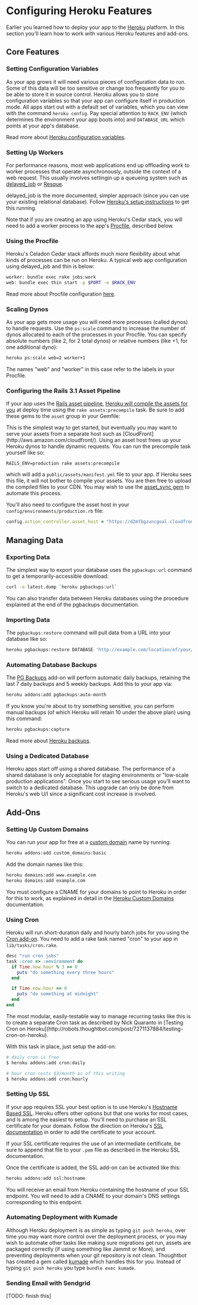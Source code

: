 # Configuring Heroku Features 

Earlier you learned how to deploy your app to the [Heroku](http://www.heroku.com/) platform. In this section
you'll learn how to work with various Heroku features and add-ons.

## Core Features

### Setting Configuration Variables

As your app grows it will need various pieces of configuration data to run. Some of this data will be too sensitive or change too
frequently for you to be able to store it in source control. Heroku allows you to store configuration variables so that your
app can configure itself in production mode. All apps start out with a default set of variables, which you can view with
the command `heroku config`. Pay special attention to `RACK_ENV` (which determines the environment your app boots into) and 
`DATABASE_URL` which points at your app's database.

Read more about [Heroku configuration variables](http://devcenter.heroku.com/articles/config-vars).

### Setting Up Workers

For performance reasons, most web applications end up offloading work to worker processes that operate
asynchronously, outside the context of a web request. This usually involves settingin up a queueing
system such as [delayed_job](http://devcenter.heroku.com/articles/delayed-job]) or [Resque](https://github.com/defunkt/resque). 

delayed_job is the more documented, simpler approach (since you can use your existing relational database). Follow
[Heroku's setup instructions](http://devcenter.heroku.com/articles/delayed-job) to get this running.

Note that if you are creating an app using Heroku's Cedar stack, you will need to add a worker process to the app's 
[Procfile](http://devcenter.heroku.com/articles/procfile), described below.

### Using the Procfile

Heroku's Celadon Cedar stack affords much more flexibility about what kinds of processes can be run on Heroku. A typical
web app configuration using delayed_job and thin is below:

```bash
worker: bundle exec rake jobs:work
web: bundle exec thin start -p $PORT -e $RACK_ENV
```

Read more about Procfile configuration [here](http://devcenter.heroku.com/articles/procfile).

### Scaling Dynos

As your app gets more usage you will need more processes (called dynos) to handle requests. Use the `ps:scale` command to increase the 
number of dynos allocated to each of the processes in your Procfile. You can specify absolute numbers (like 2, for 2 total dynos)
or relative numbers (like +1, for one additional dyno):

```bash
heroku ps:scale web=2 worker+1
```

The names "web" and "worker" in this case refer to the labels in your Procfile.

### Configuring the Rails 3.1 Asset Pipeline

If your app uses the [Rails asset pipeline](http://guides.rubyonrails.org/asset_pipeline.html), [Heroku will compile the assets for you](http://devcenter.heroku.com/articles/rails31_heroku_cedar) 
at deploy time using the `rake assets:precompile` task. Be sure to add these gems to the `asset` group in your Gemfile:

<div class='opinion'>
This is the simplest way to get started, but eventually you may want to serve your assets from a separate host such as [CloudFront](http://aws.amazon.com/cloudfront/).
Using an asset host frees up your Heroku dynos to handle dynamic requests. You can run the precompile task yourself like so:

`RAILS_ENV=production rake assets:precompile`

which will add a `public/assets/manifest.yml` file to your app. If Heroku sees this file, it will not bother to compile your assets.
You are then free to upload the compiled files to your CDN. You may wish to use the [asset_sync gem](https://github.com/rumblelabs/asset_sync)
to automate this process.

You'll also need to configure the asset host in your `config/environments/production.rb` file:

```ruby
config.action_controller.asset_host = "https://d2mfbgzuncgoal.cloudfront.net"
```
</div>

## Managing Data

### Exporting Data

The simplest way to export your database uses the `pgbackups:url` command to get a temporarily-accessible download:

```bash
curl -o latest.dump `heroku pgbackups:url`
```

You can also transfer data between Heroku databases using the procedure explained at the end of the pgbackups documentation.

### Importing Data

The `pgbackups:restore` command will pull data from a URL into your database like so:

```bash
heroku pgbackups:restore DATABASE 'http://example.com/location/of/your/dump'
```

### Automating Database Backups

The [PG Backups](http://addons.heroku.com/pgbackups) add-on will perform automatic daily backups, retaining the
last 7 daily backups and 5 weekly backups. Add this to your app via:

```bash
heroku addons:add pgbackups:auto-month
```

If you know you're about to try something sensitive, you can perform manual backups (of which Heroku will retain 10 under the above plan) using this command:

```bash
heroku pgbackups:capture 
```

Read more about [Heroku backups](http://devcenter.heroku.com/articles/pgbackups).

### Using a Dedicated Database

Heroku apps start off using a shared database. The performance of a shared database is only acceptable for staging environments
or "low-scale production applications". Once you start to see serious usage you'll want to switch to a dedicated database.
This upgrade can only be done from Heroku's web U/I since a significant cost increase is involved.

## Add-Ons

### Setting Up Custom Domains

You can run your app for free at a [custom domain](http://devcenter.heroku.com/articles/custom-domains) name by running:

```bash
heroku addons:add custom_domains:basic
```

Add the domain names like this:

```bash
heroku domains:add www.example.com
heroku domains:add example.com
```

You must configure a CNAME for your domains to point to Heroku in order for this to work, as explained
in detail in the [Heroku Custom Domains](http://devcenter.heroku.com/articles/custom-domains) documentation.

### Using Cron

Heroku will run short-duration daily and hourly batch jobs for you using the [Cron add-on](http://addons.heroku.com/cron).
You need to add a rake task named "cron" to your app in `lib/tasks/cron.rake`. 

```ruby
desc "run cron jobs"
task :cron => :environment do
  if Time.now.hour % 3 == 0
    puts "do something every three hours"
  end

  if Time.now.hour == 0
    puts "do something at midnight"
  end
end
```

<div class="opinion">
The most modular, easily-testable way to manage recurring tasks like this is to create a separate Cron task as described by Nick
Quaranto in [Testing Cron on Heroku](http://robots.thoughtbot.com/post/7271137884/testing-cron-on-heroku).
</div>

With this task in place, just setup the add-on:

```bash
# daily cron is free
$ heroku addons:add cron:daily

# hour cron costs $3/month as of this writing
$ heroku addons:add cron:hourly
```

### Setting Up SSL

If your app requires SSL your best option is to use Heroku's [Hostname Based SSL](http://addons.heroku.com/ssl). 
Heroku offers other options but that one works for most cases, and is among the easiest to setup. You'll need
to purchase an SSL certificate for your domain. Follow the direction on Heroku's [SSL documentation](http://devcenter.heroku.com/articles/ssl#customdomain_ssl_wwwyourdomaincom)
in order to add the certificate to your account.

If your SSL certificate requires the use of an intermediate certificate, be sure to append that file to your `.pem` file
as described in the Heroku SSL documentation.

Once the certificate is added, the SSL add-on can be activated like this:

```bash
heroku addons:add ssl:hostname
```

You will receive an email from Heroku containing the hostname of your SSL endpoint. You will need to
add a CNAME to your domain's DNS settings corresponding to this endpoint. 

### Automating Deployment with Kumade

Although Heroku deployment is as simple as typing `git push heroku`, over time you may want more control over the 
deployment process, or you may wish to automate other tasks like making sure migrations get run, assets
are packaged correctly (if using something like Jammit or More), and preventing deployments when your git repository is not clean. 
Thoughtbot has created a gem called [kumade](https://github.com/thoughtbot/kumade) which handles this for you. Instead of typing
`git push heroku` you type `bundle exec kumade`.

### Sending Email with Sendgrid

[TODO: finish this]
